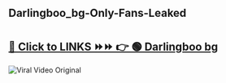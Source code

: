 
 ## Darlingboo_bg-Only-Fans-Leaked

# <h2><a href="https://clipsfans.com/Darlingboo_bg&ref=git">🔗 Click to LINKS ⏩⏩ 👉 🟢 Darlingboo bg </a></h2>

<a href="https://clipsfans.com/Darlingboo_bg&ref=git" rel="nofollow" data-target="animated-image.originalLink"><img src="https://i.ibb.co.com/xMMVF88/686577567.gif" alt="Viral Video Original" style="max-width: 100%; display: inline-block;" data-target="animated-image.originalImage"></a>
